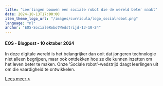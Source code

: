 ```yaml
---
title: "Leerlingen bouwen een sociale robot die de wereld beter maakt"
date: 2024-10-13T17:00:00
item_theme_logo_url: "/images/curricula/logo_socialrobot.png"
language: "nl"
anchor: "EOS-SocialeRobotWedstrijd-13-10-24"
---
```

#### EOS - Blogpost - 10 oktober 2024

In deze digitale wereld is het belangrijker dan ooit dat jongeren technologie niet alleen begrijpen, maar ook ontdekken hoe ze die kunnen inzetten om het leven beter te maken. 
Onze 'Sociale robot'-wedstrijd daagt leerlingen uit om die vaardigheid te ontwikkelen.

[Lees meer >](https://www.eoswetenschap.eu/technologie/leerlingen-bouwen-een-sociale-robot-die-de-wereld-beter-maakt)
